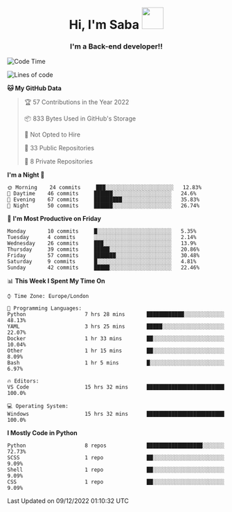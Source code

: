 <h1 align="center">Hi, I'm Saba <img src="https://media.giphy.com/media/EdB2g3VFDoKs57oe1w/giphy.gif" width="50"></h1>
<h3 align="center">I'm a Back-end developer!!</h3>

<!--START_SECTION:waka-->
![Code Time](http://img.shields.io/badge/Code%20Time-464%20hrs%2026%20mins-blue)

![Lines of code](https://img.shields.io/badge/From%20Hello%20World%20I%27ve%20Written-10%20Thousand%20lines%20of%20code-blue)

**🐱 My GitHub Data** 

> 🏆 57 Contributions in the Year 2022
 > 
> 📦 833 Bytes Used in GitHub's Storage 
 > 
> 🚫 Not Opted to Hire
 > 
> 📜 33 Public Repositories 
 > 
> 🔑 8 Private Repositories  
 > 
**I'm a Night 🦉** 

```text
🌞 Morning    24 commits     ███░░░░░░░░░░░░░░░░░░░░░░   12.83% 
🌆 Daytime    46 commits     ██████░░░░░░░░░░░░░░░░░░░   24.6% 
🌃 Evening    67 commits     █████████░░░░░░░░░░░░░░░░   35.83% 
🌙 Night      50 commits     ██████░░░░░░░░░░░░░░░░░░░   26.74%

```
📅 **I'm Most Productive on Friday** 

```text
Monday       10 commits     █░░░░░░░░░░░░░░░░░░░░░░░░   5.35% 
Tuesday      4 commits      ░░░░░░░░░░░░░░░░░░░░░░░░░   2.14% 
Wednesday    26 commits     ███░░░░░░░░░░░░░░░░░░░░░░   13.9% 
Thursday     39 commits     █████░░░░░░░░░░░░░░░░░░░░   20.86% 
Friday       57 commits     ███████░░░░░░░░░░░░░░░░░░   30.48% 
Saturday     9 commits      █░░░░░░░░░░░░░░░░░░░░░░░░   4.81% 
Sunday       42 commits     █████░░░░░░░░░░░░░░░░░░░░   22.46%

```


📊 **This Week I Spent My Time On** 

```text
⌚︎ Time Zone: Europe/London

💬 Programming Languages: 
Python                   7 hrs 28 mins       ████████████░░░░░░░░░░░░░   48.13% 
YAML                     3 hrs 25 mins       █████░░░░░░░░░░░░░░░░░░░░   22.07% 
Docker                   1 hr 33 mins        ██░░░░░░░░░░░░░░░░░░░░░░░   10.04% 
Other                    1 hr 15 mins        ██░░░░░░░░░░░░░░░░░░░░░░░   8.09% 
Bash                     1 hr 5 mins         █░░░░░░░░░░░░░░░░░░░░░░░░   6.97%

🔥 Editors: 
VS Code                  15 hrs 32 mins      █████████████████████████   100.0%

💻 Operating System: 
Windows                  15 hrs 32 mins      █████████████████████████   100.0%

```

**I Mostly Code in Python** 

```text
Python                   8 repos             ██████████████████░░░░░░░   72.73% 
SCSS                     1 repo              ██░░░░░░░░░░░░░░░░░░░░░░░   9.09% 
Shell                    1 repo              ██░░░░░░░░░░░░░░░░░░░░░░░   9.09% 
CSS                      1 repo              ██░░░░░░░░░░░░░░░░░░░░░░░   9.09%

```



 Last Updated on 09/12/2022 01:10:32 UTC
<!--END_SECTION:waka-->
